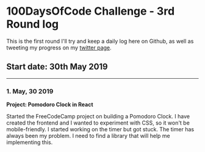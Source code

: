 # 100DaysOfCode Challenge - 3rd Round log

This is the first round I'll try and keep a daily log here on Github, as well as tweeting my progress on my [twitter page](https://twitter.com/ValeriaRagonese).

## Start date: 30th May 2019
------

### 1. May, 30 2019
**Project: Pomodoro Clock in React**


Started the FreeCodeCamp project on building a Pomodoro Clock. I have created the frontend and I wanted to experiment with CSS, so it won't be mobile-friendly. I started working on the timer but got stuck. The timer has always been my problem. I need to find a library that will help me implementing this.
